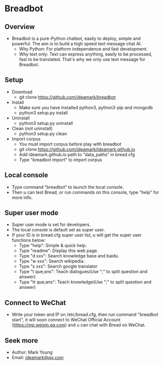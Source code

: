 # Breadbot

## Overview
* Breadbot is a pure-Python chatbot, easily to deploy, simple and powerful. The aim is to build a high speed text message chat AI.
  * Why Python: For platform independence and fast development.
  * Why text only: Text can express anything, easily to be processed, fast to be translated. That's why we only use text message for Breadbot.

## Setup
* Download
  * git clone https://github.com/ideamark/breadbot
* Install
  * Make sure you have installed python3, python3-pip and mongodb
  * python3 setup.py install
* Uninstall
  * python3 setup.py uninstall
* Clean (not uninstall)
  * python3 setup.py clean
* Import corpus
  * You must import corpus before play with breadbot
  * git clone https://github.com/ideamark/ideamark.github.io
  * Add ideamark.github.io path to "data_paths" in bread.cfg
  * Type "breadbot import" to import corpus

## Local console
* Type command "breadbot" to launch the local console.
* Then u can test Bread, or run commands on this console, type "help" for more info.

## Super user mode
* Super user mode is set for developers.
* The local console is default set as super user.
* If your ID is in bread.cfg super user list, u will get the super user functions below:
  * Type "help": Simple & quick help.
  * Type "readme": Display this web page.
  * Type "d xxx": Search knowledge base and baidu.
  * Type "w xxx": Search wikipedia.
  * Type "s xxx": Search google translator
  * Type "t que;ans": Teach dialogues(Use ";" to split question and answer)
  * Type "tt que;ans": Teach knowledge(Use ";" to split question and answer)

## Connect to WeChat
* Write your token and IP on /etc/bread.cfg, then run command "breadbot start", it will soon connect to WeChat Official Account (https://mp.weixin.qq.com) and u can chat with Bread on WeChat.

## Seek more
* Author: Mark Young
* Email: ideamark@qq.com
